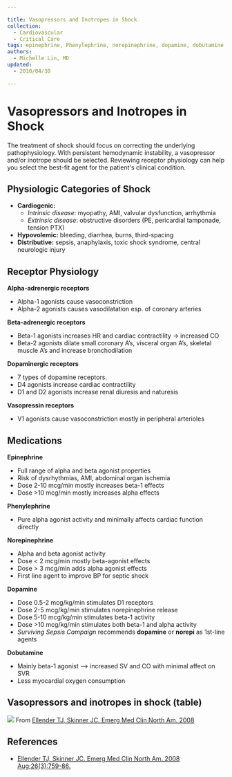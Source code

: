 ```yaml
---

title: Vasopressors and Inotropes in Shock
collection:
  - Cardiovascular
  - Critical Care
tags: epinephrine, Phenylephrine, norepinephrine, dopamine, dobutamine
authors:
  - Michelle Lin, MD
updated:
  - 2010/04/30

---
```


# Vasopressors and Inotropes in Shock

The treatment of shock should focus on correcting the underlying pathophysiology. With persistent hemodynamic instability, a vasopressor and/or inotrope should be selected. Reviewing receptor physiology can help you select the best-fit agent for the patient's clinical condition.

## Physiologic Categories of Shock

-   **Cardiogenic:**
    -   *Intrinsic disease*: myopathy, AMI, valvular dysfunction, arrhythmia
    -   *Extrinsic disease*: obstructive disorders (PE, pericardial tamponade, tension PTX)
-   **Hypovolemic:** bleeding, diarrhea, burns, third-spacing
-   **Distributive:** sepsis, anaphylaxis, toxic shock syndrome, central neurologic injury

## Receptor Physiology

**Alpha-adrenergic receptors**

-   Alpha-1 agonists cause vasoconstriction
-   Alpha-2 agonists causes vasodilatation esp. of coronary arteries

**Beta-adrenergic receptors**

-   Beta-1 agonists increases HR and cardiac contractility → increased CO
-   Beta-2 agonists dilate small coronary A’s, visceral organ A’s, skeletal muscle A’s and increase bronchodilation

**Dopaminergic receptors**

-   7 types of dopamine receptors.
-   D4 agonists increase cardiac contractility
-   D1 and D2 agonists increase renal diuresis and naturesis

**Vasopressin receptors**

-   V1 agonists cause vasoconstriction mostly in peripheral arterioles

## Medications

**<class span="drug">Epinephrine</span>**

-   Full range of alpha and beta agonist properties
-   Risk of dysrhythmias, AMI, abdominal organ ischemia
-   Dose 2-10 mcg/min mostly increases beta-1 effects
-   Dose &gt;10 mcg/min mostly increases alpha effects

**<class span="drug">Phenylephrine</span>**

-   Pure alpha agonist activity and minimally affects cardiac function directly

**<class span="drug">Norepinephrine</span>**

-   Alpha and beta agonist activity
-   Dose &lt; 2 mcg/min mostly beta-agonist effects
-   Dose &gt; 3 mcg/min adds alpha agonist effects
-   First line agent to improve BP for septic shock

**<class span="drug">Dopamine</span>**

-   Dose 0.5-2 mcg/kg/min stimulates D1 receptors
-   Dose 2-5 mcg/kg/min stimulates norepinephrine release
-   Dose 5-10 mcg/kg/min stimulates beta-1 activity
-   Dose &gt;10 mcg/kg/min stimulates both beta-1 and alpha activity
-   *Surviving Sepsis Campaign* recommends **dopamine** or **norepi** as 1st-line agents

**<class span="drug">Dobutamine</span>**

-   Mainly beta-1 agonist --&gt; increased SV and CO with minimal affect on SVR
-   Less myocardial oxygen consumption

## Vasopressors and inotropes in shock (table)

![](https://d2p53dh3qxfm0x.cloudfront.net/uploads/img/1jx/5/m/b05f6e95-0a29-531e-af1f-c4ab1bd445fc/640.png)
From [Ellender TJ, Skinner JC. Emerg Med Clin North Am. 2008](http://www.ncbi.nlm.nih.gov/pubmed/18655944)

## References

-   [Ellender TJ, Skinner JC. Emerg Med Clin North Am. 2008 Aug;26(3):759-86.](http://www.ncbi.nlm.nih.gov/pubmed/18655944)

